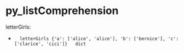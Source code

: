 py_listComprehension
====================

letterGirls:
+		letterGirls	{'a': ['alice', 'alice'], 'b': ['bernice'], 'c': ['clarice', 'cici']}	dict
